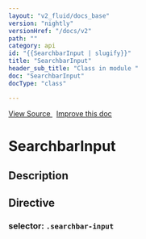 ```yaml
---
layout: "v2_fluid/docs_base"
version: "nightly"
versionHref: "/docs/v2"
path: ""
category: api
id: "{{SearchbarInput | slugify}}"
title: "SearchbarInput"
header_sub_title: "Class in module "
doc: "SearchbarInput"
docType: "class"

---
```





<div class="improve-docs">
  <a href='http://github.com/driftyco/ionic2/tree/master/ionic/components/searchbar/searchbar.ts#L145'>
    View Source
  </a>
  &nbsp;
  <a href='http://github.com/driftyco/ionic2/edit/master/ionic/components/searchbar/searchbar.ts#L145'>
    Improve this doc
  </a>

</div>




<h1 class="api-title">


SearchbarInput






</h1>






<h2>Description</h2>



<h2>Directive</h2>
<h3>selector: <code>.searchbar-input</code></h3>



<!-- end content block -->


<!-- end body block -->

